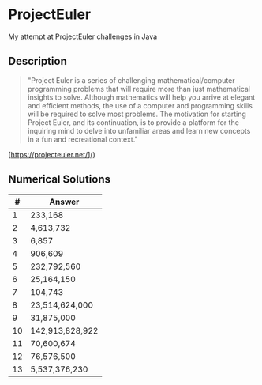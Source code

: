 # ProjectEuler

My attempt at ProjectEuler challenges in Java

## Description

> "Project Euler is a series of challenging mathematical/computer programming problems that will require
more than just mathematical insights to solve. Although mathematics will help you arrive at elegant
and efficient methods, the use of a computer and programming skills will be required to solve most problems.
The motivation for starting Project Euler, and its continuation, is to provide a platform for the inquiring mind
to delve into unfamiliar areas and learn new concepts in a fun and recreational context."


[https://projecteuler.net/]()

## Numerical Solutions

|#|Answer|
|---|----|
|1  |233,168|
|2  |4,613,732|
|3  |6,857|
|4  |906,609|
|5  |232,792,560|
|6  |25,164,150|
|7  |104,743|
|8  |23,514,624,000|
|9  |31,875,000|
|10 |142,913,828,922|
|11 |70,600,674|
|12 |76,576,500|
|13 |5,537,376,230|
